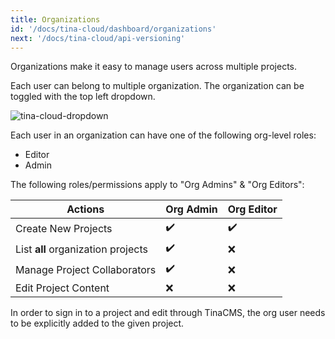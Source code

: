 ```yaml
---
title: Organizations
id: '/docs/tina-cloud/dashboard/organizations'
next: '/docs/tina-cloud/api-versioning'
---
```


Organizations make it easy to manage users across multiple projects.

Each user can belong to multiple organization. The organization can be toggled with the top left dropdown.

![tina-cloud-dropdown](https://res.cloudinary.com/forestry-demo/image/upload/v1667430691/tina-io/docs/tina-cloud/Screen_Shot_2022-11-02_at_8.09.55_PM.png)

Each user in an organization can have one of the following org-level roles:

- Editor
- Admin

The following roles/permissions apply to "Org Admins" & "Org Editors":

| Actions                            | Org Admin | Org Editor |
| ---------------------------------- | --------- | ---------- |
| Create New Projects                | ✔️        | ✔️         |
| List **all** organization projects | ✔️        | ❌         |
| Manage Project Collaborators       | ✔️        | ❌         |
| Edit Project Content               | ❌        | ❌         |

In order to sign in to a project and edit through TinaCMS, the org user needs to be explicitly added to the given project.
